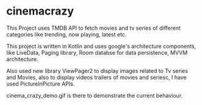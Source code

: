 # cinemacrazy

This Project uses TMDB API to fetch movies and tv series of different categories like trending, now playing, latest etc. 

This project is written in Kotlin and uses google's architecture components, like LiveData, Paging library, Room databse for data persistence, MVVM architecture.

Also used new library ViewPager2 to display images related to Tv series and Movies, also to display videos trailers of movies and seriesc, 
I have used PictureInPicture APIs.

cinema_crazy_demo.gif is there to demonstrate the current behaviour.
